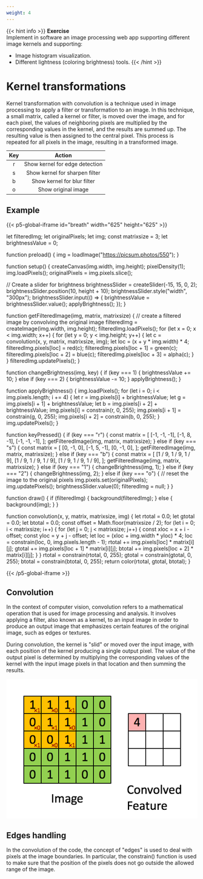 ```yaml
---
weight: 4
---
```


{{< hint info >}}
**Exercise**  
Implement in software an image processing web app supporting different image kernels and supporting:

- Image histogram visualization.
- Different lightness (coloring brightness) tools.
  {{< /hint >}}

# Kernel transformations

Kernel transformation with convolution is a technique used in image processing to apply a filter or transformation to an image. In this technique, a small matrix, called a kernel or filter, is moved over the image, and for each pixel, the values of neighboring pixels are multiplied by the corresponding values in the kernel, and the results are summed up. The resulting value is then assigned to the central pixel. This process is repeated for all pixels in the image, resulting in a transformed image.

| **Key** |           **Action**           |
|:-------:|:------------------------------:|
|    r    | Show kernel for edge detection |
|    s    | Show kernel for sharpen filter |
|    b    |   Show kernel for blur filter  |
|    o    |      Show original image     |

## Example

{{< p5-global-iframe id="breath" width="625" height="625" >}}

let filteredImg;
let originalPixels;
let img;
const matrixsize = 3;
let brightnessValue = 0;

function preload() {
  img = loadImage("https://picsum.photos/550");
}

function setup() {
  createCanvas(img.width, img.height);
  pixelDensity(1);
  img.loadPixels();
  originalPixels = img.pixels.slice();

  // Create a slider for brightness
  brightnessSlider = createSlider(-15, 15, 0, 2);
  brightnessSlider.position(10, height + 10);
  brightnessSlider.style("width", "300px");
  brightnessSlider.input(() => {
    brightnessValue = brightnessSlider.value();
    applyBrightness();
  });
}

function getFilteredImage(img, matrix, matrixsize) {
  // create a filtered image by convolving the original image
  filteredImg = createImage(img.width, img.height);
  filteredImg.loadPixels();
  for (let x = 0; x < img.width; x++) {
    for (let y = 0; y < img.height; y++) {
      let c = convolution(x, y, matrix, matrixsize, img);
      let loc = (x + y * img.width) * 4;
      filteredImg.pixels[loc] = red(c);
      filteredImg.pixels[loc + 1] = green(c);
      filteredImg.pixels[loc + 2] = blue(c);
      filteredImg.pixels[loc + 3] = alpha(c);
    }
  }
  filteredImg.updatePixels();
}

function changeBrightness(img, key) {
  if (key === 1) {
    brightnessValue += 10;
  } else if (key === 2) {
    brightnessValue -= 10;
  }
  applyBrightness();
}

function applyBrightness() {
  img.loadPixels();
  for (let i = 0; i < img.pixels.length; i += 4) {
    let r = img.pixels[i] + brightnessValue;
    let g = img.pixels[i + 1] + brightnessValue;
    let b = img.pixels[i + 2] + brightnessValue;
    img.pixels[i] = constrain(r, 0, 255);
    img.pixels[i + 1] = constrain(g, 0, 255);
    img.pixels[i + 2] = constrain(b, 0, 255);
  }
  img.updatePixels();
}

function keyPressed() {
  if (key === "r") {
    const matrix = [
      [-1, -1, -1],
      [-1, 8, -1],
      [-1, -1, -1],
    ];
    getFilteredImage(img, matrix, matrixsize);
  } else if (key === "s") {
    const matrix = [
      [0, -1, 0],
      [-1, 5, -1],
      [0, -1, 0],
    ];
    getFilteredImage(img, matrix, matrixsize);
  } else if (key === "b") {
    const matrix = [
      [1 / 9, 1 / 9, 1 / 9],
      [1 / 9, 1 / 9, 1 / 9],
      [1 / 9, 1 / 9, 1 / 9],
    ];
    getFilteredImage(img, matrix, matrixsize);
  } else if (key === "1") {
    changeBrightness(img, 1);
  } else if (key === "2") {
    changeBrightness(img, 2);
  } else if (key === "o") {
    // reset the image to the original pixels
    img.pixels.set(originalPixels);
    img.updatePixels();
    brightnessSlider.value(0);
    filteredImg = null;
  }
}

function draw() {
  if (filteredImg) {
    background(filteredImg);
  } else {
    background(img);
  }
}

function convolution(x, y, matrix, matrixsize, img) {
  let rtotal = 0.0;
  let gtotal = 0.0;
  let btotal = 0.0;
  const offset = Math.floor(matrixsize / 2);
  for (let i = 0; i < matrixsize; i++) {
    for (let j = 0; j < matrixsize; j++) {
      const xloc = x + i - offset;
      const yloc = y + j - offset;
      let loc = (xloc + img.width * yloc) * 4;
      loc = constrain(loc, 0, img.pixels.length - 1);
      rtotal += img.pixels[loc] * matrix[i][j];
      gtotal += img.pixels[loc + 1] * matrix[i][j];
      btotal += img.pixels[loc + 2] * matrix[i][j];
    }
  }
  rtotal = constrain(rtotal, 0, 255);
  gtotal = constrain(gtotal, 0, 255);
  btotal = constrain(btotal, 0, 255);
  return color(rtotal, gtotal, btotal);
}

{{< /p5-global-iframe >}}

## Convolution
In the context of computer vision, convolution refers to a mathematical operation that is used for image processing and analysis. It involves applying a filter, also known as a kernel, to an input image in order to produce an output image that emphasizes certain features of the original image, such as edges or textures.

During convolution, the kernel is "slid" or moved over the input image, with each position of the kernel producing a single output pixel. The value of the output pixel is determined by multiplying the corresponding values of the kernel with the input image pixels in that location and then summing the results.

<div align="center"><img src="https://raw.githubusercontent.com/sergio-sanchezo/showcase/main/content/sketches/convolutionGif.gif"/></div>


## Edges handling
In the convolution of the code, the concept of "edges" is used to deal with pixels at the image boundaries. In particular, the constrain() function is used to make sure that the position of the pixels does not go outside the allowed range of the image.


